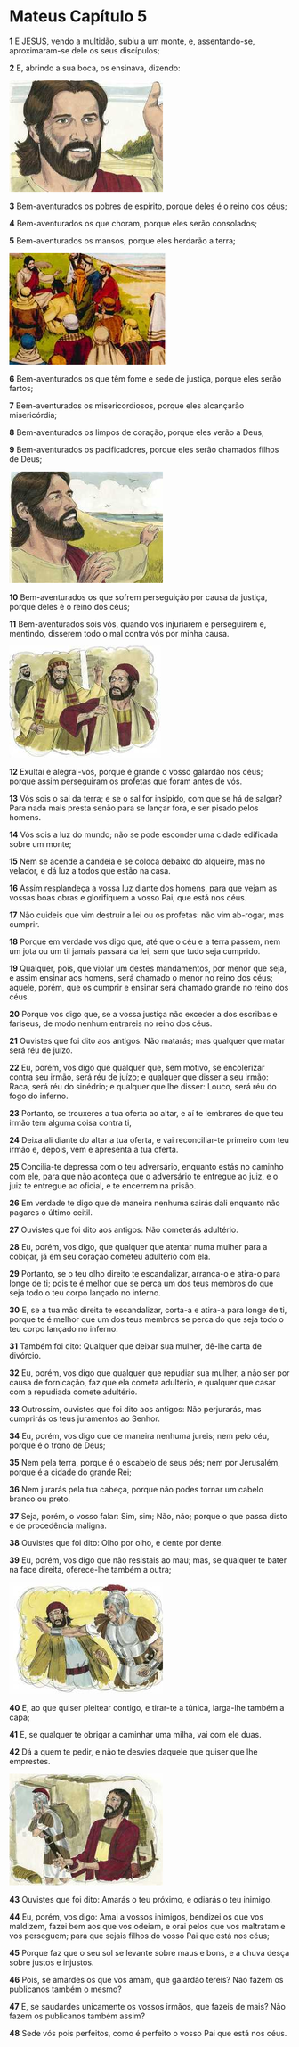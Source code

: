 # Mateus Capítulo 5

**1** 	E JESUS, vendo a multidão, subiu a um monte, e, assentando-se, aproximaram-se dele os seus discípulos;

**2** 	E, abrindo a sua boca, os ensinava, dizendo:

![](../Images/SweetPublishing/40-5-1.jpg) 

**3** 	Bem-aventurados os pobres de espírito, porque deles é o reino dos céus;

**4** 	Bem-aventurados os que choram, porque eles serão consolados;

**5** 	Bem-aventurados os mansos, porque eles herdarão a terra;

![](../Images/SweetPublishing/40-5-2.jpg) 

**6** 	Bem-aventurados os que têm fome e sede de justiça, porque eles serão fartos;

**7** 	Bem-aventurados os misericordiosos, porque eles alcançarão misericórdia;

**8** 	Bem-aventurados os limpos de coração, porque eles verão a Deus;

**9** 	Bem-aventurados os pacificadores, porque eles serão chamados filhos de Deus;

![](../Images/SweetPublishing/40-5-3.jpg) 

**10** 	Bem-aventurados os que sofrem perseguição por causa da justiça, porque deles é o reino dos céus;

**11** 	Bem-aventurados sois vós, quando vos injuriarem e perseguirem e, mentindo, disserem todo o mal contra vós por minha causa.

![](../Images/SweetPublishing/40-5-4.jpg) 

**12** 	Exultai e alegrai-vos, porque é grande o vosso galardão nos céus; porque assim perseguiram os profetas que foram antes de vós.

**13** 	Vós sois o sal da terra; e se o sal for insípido, com que se há de salgar? Para nada mais presta senão para se lançar fora, e ser pisado pelos homens.

**14** 	Vós sois a luz do mundo; não se pode esconder uma cidade edificada sobre um monte;

**15** 	Nem se acende a candeia e se coloca debaixo do alqueire, mas no velador, e dá luz a todos que estão na casa.

**16** 	Assim resplandeça a vossa luz diante dos homens, para que vejam as vossas boas obras e glorifiquem a vosso Pai, que está nos céus.

**17** 	Não cuideis que vim destruir a lei ou os profetas: não vim ab-rogar, mas cumprir.

**18** 	Porque em verdade vos digo que, até que o céu e a terra passem, nem um jota ou um til jamais passará da lei, sem que tudo seja cumprido.

**19** 	Qualquer, pois, que violar um destes mandamentos, por menor que seja, e assim ensinar aos homens, será chamado o menor no reino dos céus; aquele, porém, que os cumprir e ensinar será chamado grande no reino dos céus.

**20** 	Porque vos digo que, se a vossa justiça não exceder a dos escribas e fariseus, de modo nenhum entrareis no reino dos céus.

**21** 	Ouvistes que foi dito aos antigos: Não matarás; mas qualquer que matar será réu de juízo.

**22** 	Eu, porém, vos digo que qualquer que, sem motivo, se encolerizar contra seu irmão, será réu de juízo; e qualquer que disser a seu irmão: Raca, será réu do sinédrio; e qualquer que lhe disser: Louco, será réu do fogo do inferno.

**23** 	Portanto, se trouxeres a tua oferta ao altar, e aí te lembrares de que teu irmão tem alguma coisa contra ti,

**24** 	Deixa ali diante do altar a tua oferta, e vai reconciliar-te primeiro com teu irmão e, depois, vem e apresenta a tua oferta.

**25** 	Concilia-te depressa com o teu adversário, enquanto estás no caminho com ele, para que não aconteça que o adversário te entregue ao juiz, e o juiz te entregue ao oficial, e te encerrem na prisão.

**26** 	Em verdade te digo que de maneira nenhuma sairás dali enquanto não pagares o último ceitil.

**27** 	Ouvistes que foi dito aos antigos: Não cometerás adultério.

**28** 	Eu, porém, vos digo, que qualquer que atentar numa mulher para a cobiçar, já em seu coração cometeu adultério com ela.

**29** 	Portanto, se o teu olho direito te escandalizar, arranca-o e atira-o para longe de ti; pois te é melhor que se perca um dos teus membros do que seja todo o teu corpo lançado no inferno.

**30** 	E, se a tua mão direita te escandalizar, corta-a e atira-a para longe de ti, porque te é melhor que um dos teus membros se perca do que seja todo o teu corpo lançado no inferno.

**31** 	Também foi dito: Qualquer que deixar sua mulher, dê-lhe carta de divórcio.

**32** 	Eu, porém, vos digo que qualquer que repudiar sua mulher, a não ser por causa de fornicação, faz que ela cometa adultério, e qualquer que casar com a repudiada comete adultério.

**33** 	Outrossim, ouvistes que foi dito aos antigos: Não perjurarás, mas cumprirás os teus juramentos ao Senhor.

**34** 	Eu, porém, vos digo que de maneira nenhuma jureis; nem pelo céu, porque é o trono de Deus;

**35** 	Nem pela terra, porque é o escabelo de seus pés; nem por Jerusalém, porque é a cidade do grande Rei;

**36** 	Nem jurarás pela tua cabeça, porque não podes tornar um cabelo branco ou preto.

**37** 	Seja, porém, o vosso falar: Sim, sim; Não, não; porque o que passa disto é de procedência maligna.

**38** 	Ouvistes que foi dito: Olho por olho, e dente por dente.

**39** 	Eu, porém, vos digo que não resistais ao mau; mas, se qualquer te bater na face direita, oferece-lhe também a outra;

![](../Images/SweetPublishing/40-5-5.jpg) 

**40** 	E, ao que quiser pleitear contigo, e tirar-te a túnica, larga-lhe também a capa;

**41** 	E, se qualquer te obrigar a caminhar uma milha, vai com ele duas.

**42** 	Dá a quem te pedir, e não te desvies daquele que quiser que lhe emprestes.

![](../Images/SweetPublishing/40-5-6.jpg) 

**43** 	Ouvistes que foi dito: Amarás o teu próximo, e odiarás o teu inimigo.

**44** 	Eu, porém, vos digo: Amai a vossos inimigos, bendizei os que vos maldizem, fazei bem aos que vos odeiam, e orai pelos que vos maltratam e vos perseguem; para que sejais filhos do vosso Pai que está nos céus;

**45** 	Porque faz que o seu sol se levante sobre maus e bons, e a chuva desça sobre justos e injustos.

**46** 	Pois, se amardes os que vos amam, que galardão tereis? Não fazem os publicanos também o mesmo?

**47** 	E, se saudardes unicamente os vossos irmãos, que fazeis de mais? Não fazem os publicanos também assim?

**48** 	Sede vós pois perfeitos, como é perfeito o vosso Pai que está nos céus.

